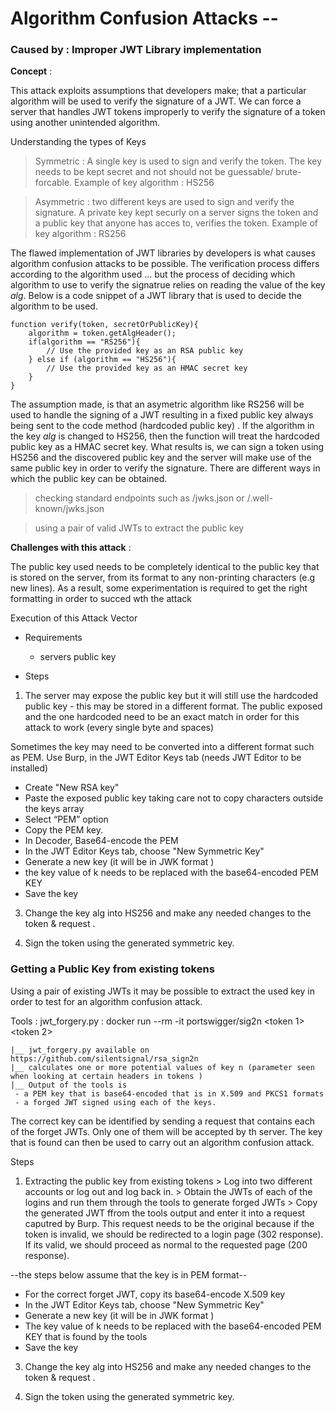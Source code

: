 # Algorithm Confusion Attacks --

### Caused by : Improper JWT Library implementation
				
**Concept** :
				
This attack exploits assumptions that developers make; that a particular algorithm will be used to verify the signature of a JWT.  We can force a server that handles JWT tokens improperly to verify the signature of a token using another unintended algorithm.
				
Understanding the types of Keys
 > Symmetric :  A single key is used to sign and verify the token. The key needs to be kept secret and not should not be guessable/ brute-forcable. 
   Example of key algorithm : HS256
						
> Asymmetric : two different keys are used to sign and verify the signature. A private key kept securly on a server signs the token and a public key that anyone has acces to, verifies the token. 
  Example of key algorithm : RS256

	
The flawed implementation of JWT libraries  by developers is what causes algorithm confusion attacks to be possible. The verification process differs according to the algorithm used ... but the process of deciding which algorithm to use to verify the signatrue relies on reading the value of the key _alg_. Below is a code snippet of a JWT library that is  used to decide the algorithm to be  used. 
				
				
~~~~~~~~~~~~~~~~~~~~~~~~~~~~~~~~~
function verify(token, secretOrPublicKey){
    algorithm = token.getAlgHeader();
    if(algorithm == "RS256"){
        // Use the provided key as an RSA public key
    } else if (algorithm == "HS256"){
        // Use the provided key as an HMAC secret key
    }
}
~~~~~~~~~~~~~~~~~~~~~~~~~~~~~~~~~

				
The assumption made,  is that an asymetric algorithm like RS256 will be used to handle the signing of a JWT resulting in a fixed public key always being sent to the code method (hardcoded public key) . If the algorithm in the key _alg_ is changed to HS256, then the function will treat the hardcoded public key as a HMAC secret key. What results is, we can sign a token using  HS256 and the discovered public key and the server will make use of the same public key in order to verify the signature. There are different ways in which the public key can be obtained. 

> checking standard endpoints such as /jwks.json or /.well-known/jwks.json


> using a pair of valid JWTs to extract the public key


**Challenges with this attack** : 

The public key used needs to be completely identical to the public key that is stored on the server, from its format to any non-printing characters (e.g new lines). As a result, some experimentation is required to get the right formatting in order to succed wth the attack 


Execution of this Attack Vector
						
- Requirements 
   + servers public key
					
- Steps	

 1. The server may expose the public key but it will still use the hardcoded public key - this may be stored in a different format. The public exposed and the one hardcoded need to be an exact match in order for this attack to work (every single byte and spaces) 
								
Sometimes the key may need to be converted into a different format such as PEM. Use Burp, in the JWT Editor Keys tab (needs JWT Editor to be installed) 
										
 - Create "New RSA key"
 - Paste the exposed public key taking care not to copy characters outside the keys array
 - Select “PEM” option 
 - Copy the PEM key. 
 - In Decoder, Base64-encode the PEM 
 - In the JWT Editor Keys tab, choose "New Symmetric Key" 
 - Generate a new key (it will be in JWK format )
 - the key value of k needs to be replaced with the base64-encoded PEM KEY  
 - Save the key								
											

3. Change the key alg into HS256 and make any needed changes to the token & request .
							
4. Sign the token using the generated symmetric key. 
											
											
					
					
### Getting a Public Key from existing tokens 
					
Using a pair of existing JWTs it may be possible to extract the used key in order to test for an algorithm confusion attack.
					
 Tools : jwt_forgery.py 
       : docker run --rm -it portswigger/sig2n <token 1>  <token 2>
								 
	|__ jwt_forgery.py available on https://github.com/silentsignal/rsa_sign2n
	|__ calculates one or more potential values of key n (parameter seen when looking at certain headers in tokens ) 
	|__ Output of the tools is 
	 - a PEM key that is base64-encoded that is in X.509 and PKCS1 formats
	 - a forged JWT signed using each of the keys. 
						
The correct key can be identified by sending a request that contains each of the forget JWTs. Only one of them will be accepted by th server. 
The key that is found can then be used to carry out an algorithm confusion attack. 

   Steps 
					
   1. Extracting the public key from existing tokens 
    > Log into two different accounts or log out and log back in. 
    > Obtain the JWTs of each of the logins and run them through the tools to generate forged JWTs
    > Copy the generated JWT ffrom the tools output and enter it into a request caputred by Burp. This request needs to be the original because if the token is invalid, we should be redirected to a login page (302 response). If its valid, we should proceed as normal to the requested page (200 response). 
								
--the steps below assume that the key is in PEM format--
								
   - For the correct forget JWT, copy its base64-encode X.509 key
   - In the JWT Editor Keys tab, choose "New Symmetric Key" 
   - Generate a new key (it will be in JWK format )
   - The key value of k needs to be replaced with the base64-encoded PEM KEY that is found by the tools  
   - Save the key	
						
						
 3. Change the key alg into HS256 and make any needed changes to the token & request .
						
 4. Sign the token using the generated symmetric key. 
